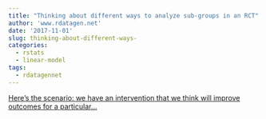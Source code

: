 ```yaml
---
title: "Thinking about different ways to analyze sub-groups in an RCT"
author: 'www.rdatagen.net'
date: '2017-11-01'
slug: thinking-about-different-ways-
categories:
  - rstats
  - linear-model
tags:
  - rdatagennet
---
```


[Here’s the scenario: we have an intervention that we think will improve outcomes for a particular...<click to read more>](https://www.rdatagen.net/post/sub-group-analysis-in-rct/)

